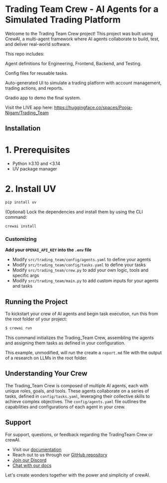 # Trading Team Crew - AI Agents for a Simulated Trading Platform

Welcome to the Trading Team Crew project! This project was built using CrewAI, a multi-agent framework where AI agents collaborate to build, test, and deliver real-world software.

This repo includes:

Agent definitions for Engineering, Frontend, Backend, and Testing.

Config files for reusable tasks.

Auto-generated UI to simulate a trading platform with account management, trading actions, and reports.

Gradio app to demo the final system.

Visit the LIVE app here: https://huggingface.co/spaces/Pooja-Nigam/Trading_Team

## Installation

#  1. Prerequisites
- Python ≥3.10 and <3.14
- UV package manager

#  2. Install UV

```bash
pip install uv
```


(Optional) Lock the dependencies and install them by using the CLI command:
```bash
crewai install
```
### Customizing

**Add your `OPENAI_API_KEY` into the `.env` file**

- Modify `src/trading_team/config/agents.yaml` to define your agents
- Modify `src/trading_team/config/tasks.yaml` to define your tasks
- Modify `src/trading_team/crew.py` to add your own logic, tools and specific args
- Modify `src/trading_team/main.py` to add custom inputs for your agents and tasks

## Running the Project

To kickstart your crew of AI agents and begin task execution, run this from the root folder of your project:

```bash
$ crewai run
```

This command initializes the Trading_Team Crew, assembling the agents and assigning them tasks as defined in your configuration.

This example, unmodified, will run the create a `report.md` file with the output of a research on LLMs in the root folder.

## Understanding Your Crew

The Trading_Team Crew is composed of multiple AI agents, each with unique roles, goals, and tools. These agents collaborate on a series of tasks, defined in `config/tasks.yaml`, leveraging their collective skills to achieve complex objectives. The `config/agents.yaml` file outlines the capabilities and configurations of each agent in your crew.

## Support

For support, questions, or feedback regarding the TradingTeam Crew or crewAI.
- Visit our [documentation](https://docs.crewai.com)
- Reach out to us through our [GitHub repository](https://github.com/joaomdmoura/crewai)
- [Join our Discord](https://discord.com/invite/X4JWnZnxPb)
- [Chat with our docs](https://chatg.pt/DWjSBZn)

Let's create wonders together with the power and simplicity of crewAI.
